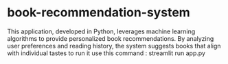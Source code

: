 # book-recommendation-system
This application, developed in Python, leverages machine learning algorithms to provide personalized book recommendations. By analyzing user preferences and reading history, the system suggests books that align with individual tastes
to run it use this command :  streamlit run app.py 

